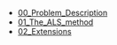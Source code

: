 - [00_Problem_Description](./contents/student-project-18_group-ProjectRL/00_Problem_Description.md)
- [01_The_ALS_method](./contents/student-project-18_group-ProjectRL/01_The_ALS_method.md)
- [02_Extensions](./contents/student-project-18_group-ProjectRL/02_Extensions.md)
